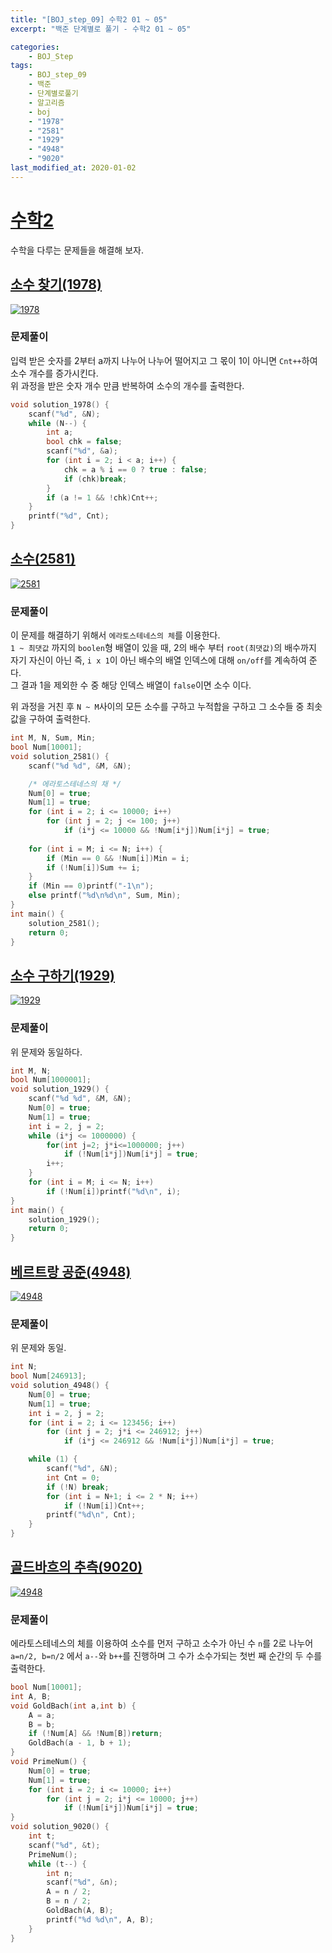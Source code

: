 ```yaml
---
title: "[BOJ_step_09] 수학2 01 ~ 05"
excerpt: "백준 단계별로 풀기 - 수학2 01 ~ 05"

categories:
    - BOJ_Step
tags:
    - BOJ_step_09
    - 백준
    - 단계별로풀기
    - 알고리즘
    - boj
    - "1978"  
    - "2581"  
    - "1929"
    - "4948"
    - "9020"	  
last_modified_at: 2020-01-02
--- 
```

  
# [수학2](https://www.acmicpc.net/step/10)  
수학을 다루는 문제들을 해결해 보자.  
  
## [소수 찾기(1978)](https://www.acmicpc.net/problem/1978)  
  
[![1978](/assets/BOJ-step/2020-01-02-BOJstep-09-01-img01.jpg)](/assets/BOJ-step/2020-01-02-BOJstep-09-01-img01.jpg)  
  
### 문제풀이  
입력 받은 숫자를 2부터 a까지 나누어 나누어 떨어지고 그 몫이 1이 아니면 `Cnt++`하여 소수 개수를 증가시킨다.  
위 과정을 받은 숫자 개수 만큼 반복하여 소수의 개수를 출력한다.   

```cpp  
void solution_1978() {
    scanf("%d", &N);
	while (N--) {
		int a;
		bool chk = false;
		scanf("%d", &a);
		for (int i = 2; i < a; i++) {
			chk = a % i == 0 ? true : false;
			if (chk)break;
		}
		if (a != 1 && !chk)Cnt++;
	}
	printf("%d", Cnt);
}
```  
  

## [소수(2581)](https://www.acmicpc.net/problem/2581)  
  
[![2581](/assets/BOJ-step/2020-01-02-BOJstep-09-01-img02.jpg)](/assets/BOJ-step/2020-01-02-BOJstep-09-01-img02.jpg)  
  
### 문제풀이  
이 문제를 해결하기 위해서 `에라토스테네스의 체`를 이용한다.   
`1 ~ 최댓값` 까지의 `boolen`형 배열이 있을 때, 2의 배수 부터 `root(최댓값)`의 배수까지 자기 자신이 아닌 즉, `i x 1`이 아닌 배수의 배열 인덱스에 대해 `on/off`를 계속하여 준다.  
그 결과 1을 제외한 수 중 해당 인덱스 배열이 `false`이면 소수 이다.  
  
위 과정을 거친 후 `N ~ M`사이의 모든 소수를 구하고 누적합을 구하고 그 소수들 중 최솟값을 구하여 출력한다.  
  
  
```cpp  
int M, N, Sum, Min;
bool Num[10001];
void solution_2581() {
	scanf("%d %d", &M, &N);

	/* 에라토스테네스의 채 */
	Num[0] = true;
	Num[1] = true;
	for (int i = 2; i <= 10000; i++)
		for (int j = 2; j <= 100; j++)
			if (i*j <= 10000 && !Num[i*j])Num[i*j] = true;
	
	for (int i = M; i <= N; i++) {
		if (Min == 0 && !Num[i])Min = i;
		if (!Num[i])Sum += i;
	}
	if (Min == 0)printf("-1\n");
	else printf("%d\n%d\n", Sum, Min);
}
int main() {
	solution_2581();
	return 0;
}
```  
  
## [소수 구하기(1929)](https://www.acmicpc.net/problem/1929)  
  
[![1929](/assets/BOJ-step/2020-01-02-BOJstep-09-01-img03.jpg)](/assets/BOJ-step/2020-01-02-BOJstep-09-01-img03.jpg)  
  
### 문제풀이  
위 문제와 동일하다.   
  
```cpp  
int M, N;
bool Num[1000001];
void solution_1929() {
	scanf("%d %d", &M, &N);
	Num[0] = true;
	Num[1] = true;
	int i = 2, j = 2;
	while (i*j <= 1000000) {
		for(int j=2; j*i<=1000000; j++)
			if (!Num[i*j])Num[i*j] = true;
		i++;
	}
	for (int i = M; i <= N; i++)
		if (!Num[i])printf("%d\n", i);
}
int main() {
	solution_1929();
	return 0;
}
```  
  
## [베르트랑 공준(4948)](https://www.acmicpc.net/problem/4948)  
  
[![4948](/assets/BOJ-step/2020-01-02-BOJstep-09-01-img04.jpg)](/assets/BOJ-step/2020-01-02-BOJstep-09-01-img04.jpg)  
  
### 문제풀이  
위 문제와 동일.  
  
```cpp  
int N;
bool Num[246913];
void solution_4948() {
	Num[0] = true;
	Num[1] = true;
	int i = 2, j = 2;
	for (int i = 2; i <= 123456; i++)
		for (int j = 2; j*i <= 246912; j++)
			if (i*j <= 246912 && !Num[i*j])Num[i*j] = true;

	while (1) {
		scanf("%d", &N);
		int Cnt = 0;
		if (!N) break;
		for (int i = N+1; i <= 2 * N; i++)
			if (!Num[i])Cnt++;
		printf("%d\n", Cnt);
	}
}
```  
  
## [골드바흐의 추측(9020)](https://www.acmicpc.net/problem/9020)  
  
[![4948](/assets/BOJ-step/2020-01-02-BOJstep-09-01-img05.jpg)](/assets/BOJ-step/2020-01-02-BOJstep-09-01-img05.jpg)  
  
### 문제풀이  
에라토스테네스의 체를 이용하여 소수를 먼저 구하고 소수가 아닌 수 `n`를 2로 나누어 `a=n/2, b=n/2` 에서 `a--`와 `b++`를 진행하며 그 수가 소수가되는 첫번 째 순간의 두 수를 출력한다.  
    
```cpp  
bool Num[10001];
int A, B;
void GoldBach(int a,int b) {
	A = a;
	B = b;
	if (!Num[A] && !Num[B])return;
	GoldBach(a - 1, b + 1);
}
void PrimeNum() {
	Num[0] = true;
	Num[1] = true;
	for (int i = 2; i <= 10000; i++)
		for (int j = 2; i*j <= 10000; j++)
			if (!Num[i*j])Num[i*j] = true;
}
void solution_9020() {
	int t;
	scanf("%d", &t);
	PrimeNum();
	while (t--) {
		int n;
		scanf("%d", &n);
		A = n / 2;
		B = n / 2;
		GoldBach(A, B);
		printf("%d %d\n", A, B);
	}
}
```  

   
